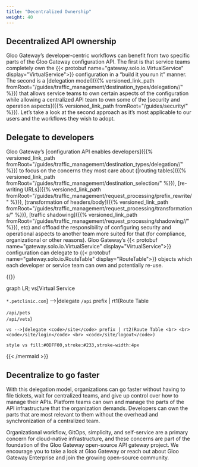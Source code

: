 ```yaml
---
title: "Decentralized Ownership"
weight: 40
---
```


## Decentralized API ownership

Gloo Gateway’s developer-centric workflows can benefit from two specific parts of the Gloo Gateway configuration API. The first is that service teams completely own the {{< protobuf name="gateway.solo.io.VirtualService" display="VirtualService">}} configuration in a “build it you run it” manner. The second is a [delegation model]({{% versioned_link_path fromRoot="/guides/traffic_management/destination_types/delegation//" %}}) that allows service teams to own certain aspects of the configuration while allowing a centralized API team to own some of the [security and operation aspects]({{% versioned_link_path fromRoot="/guides/security/" %}}). Let’s take a look at the second approach as it’s most applicable to our users and the workflows they wish to adopt.

## Delegate to developers

Gloo Gateway’s [configuration API enables developers]({{% versioned_link_path fromRoot="/guides/traffic_management/destination_types/delegation//" %}}) to focus on the concerns they most care about ([routing tables]({{% versioned_link_path fromRoot="/guides/traffic_management/destination_selection/" %}}), [re-writing URLs]({{% versioned_link_path fromRoot="/guides/traffic_management/request_processing/prefix_rewrite/" %}}), [transformation of headers/body]({{% versioned_link_path fromRoot="/guides/traffic_management/request_processing/transformations/" %}}), [traffic shadowing]({{% versioned_link_path fromRoot="/guides/traffic_management/request_processing/shadowing//" %}}), etc) and offload the responsibility of configuring security and operational aspects to another team more suited for that (for compliance, organizational or other reasons). Gloo Gateway’s {{< protobuf name="gateway.solo.io.VirtualService" display="VirtualService">}} configuration can delegate to {{< protobuf name="gateway.solo.io.RouteTable" display="RouteTable">}} objects which each developer or service team can own and potentially re-use.

{{<mermaid align="left">}}

graph LR;
    vs[Virtual Service <br> <br> <code>*.petclinic.com</code>] -->|delegate <code>/api</code> prefix | rt1(Route Table <br> <br> <code>/api/pets</code> <br> <code>/api/vets</code>)

    vs -->|delegate <code>/site</code> prefix | rt2(Route Table <br> <br> <code>/site/login</code> <br> <code>/site/logout</code>)

    style vs fill:#0DFF00,stroke:#233,stroke-width:4px

{{< /mermaid >}}

## Decentralize to go faster

With this delegation model, organizations can go faster without having to file tickets, wait for centralized teams, and give up control over how to manage their APIs. Platform teams can own and manage the parts of the API infrastructure that the organization demands. Developers can own the parts that are most relevant to them without the overhead and synchronization of a centralized team.

Organizational workflow, GitOps, simplicity, and self-service are a primary concern for cloud-native infrastructure, and these concerns are part of the foundation of the Gloo Gateway open-source API gateway project. We encourage you to take a look at Gloo Gateway or reach out about Gloo Gateway Enterprise and join the growing open-source community.
